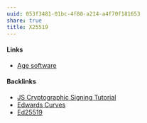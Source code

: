 ```yaml
---
uuid: 053f3481-01bc-4f80-a214-a4f70f181653
share: true
title: X25519
---
```

#### Links

* [Age software](../fb4bc5ab-ea80-4856-a0ba-f2396175a226)

#### Backlinks

* [JS Cryptographic Signing Tutorial](/be82e67e-13f4-4c86-b3ec-b32852c54e2b)
* [Edwards Curves](/64cf5cba-2089-4348-a0fa-d368f51d1b8e)
* [Ed25519](/f4a2bcb6-51c5-42ba-9f95-b08a0e5a4730)
